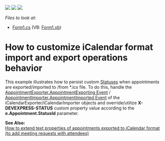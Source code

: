 <!-- default badges list -->
![](https://img.shields.io/endpoint?url=https://codecentral.devexpress.com/api/v1/VersionRange/128634260/15.2.4%2B)
[![](https://img.shields.io/badge/Open_in_DevExpress_Support_Center-FF7200?style=flat-square&logo=DevExpress&logoColor=white)](https://supportcenter.devexpress.com/ticket/details/E3488)
[![](https://img.shields.io/badge/📖_How_to_use_DevExpress_Examples-e9f6fc?style=flat-square)](https://docs.devexpress.com/GeneralInformation/403183)
<!-- default badges end -->
<!-- default file list -->
*Files to look at*:

* [Form1.cs](./CS/Form1.cs) (VB: [Form1.vb](./VB/Form1.vb))
<!-- default file list end -->
# How to customize iCalendar format import and export operations behavior


<p>This example illustrates how to persist custom <a href="http://documentation.devexpress.com/#WindowsForms/CustomDocument1754"><u>Statuses</u></a> when appointments are exported/imported to /from *.ics file. To do this, handle the <a href="http://documentation.devexpress.com/#CoreLibraries/DevExpressXtraSchedulerExchangeAppointmentExporter_AppointmentExportingtopic"><u>AppointmentExporter.AppointmentExporting Event</u></a> / <a href="http://documentation.devexpress.com/#CoreLibraries/DevExpressXtraSchedulerExchangeAppointmentImporter_AppointmentImportedtopic"><u>AppointmentImporter.AppointmentImported Event</u></a> of the iCalendarExporter/iCalendarImporter objects and override/utilize <strong>X-DEVEXPRESS-STATUS</strong> custom property value according to the <strong>e.Appointment.StatusId</strong> parameter.</p><p><strong>See </strong><strong>A</strong><strong>lso:</strong><br />
<a href="https://www.devexpress.com/Support/Center/p/E2437">How to extend text properties of appointments exported to iCalendar format (to add meeting requests with attendees)</a></p>

<br/>


